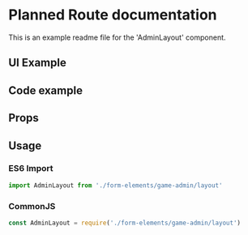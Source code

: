 # Planned Route documentation

This is an example readme file for the 'AdminLayout' component.

## UI Example

<!-- STORY -->

## Code example

<!-- SOURCE -->

## Props

<!-- PROPS -->

## Usage

### ES6 Import
```js
import AdminLayout from './form-elements/game-admin/layout'
```

### CommonJS

```js
const AdminLayout = require('./form-elements/game-admin/layout')
